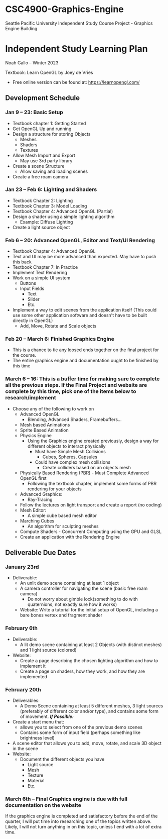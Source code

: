 # CSC4900-Graphics-Engine
Seattle Pacific University Independent Study Course Project - Graphics Engine Building

# Independent Study Learning Plan
Noah Gallo – Winter 2023

Textbook:  Learn OpenGL by Joey de Vries 
- Free online version can be found at: https://learnopengl.com/ 

## Development Schedule

### Jan 9 – 23: Basic Setup
- Textbook chapter 1: Getting Started 
- Get OpenGL Up and running 
- Design a structure for storing Objects 
	- Meshes
	- Shaders
	- Textures
-	Allow Mesh Import and Export
	-	May use 3rd party library
-	Create a scene Structure
	-	Allow saving and loading scenes
- Create a free roam camera

### Jan 23 – Feb 6: Lighting and Shaders
-	Textbook Chapter 2: Lighting
-	Textbook Chapter 3: Model Loading
-	Textbook Chapter 4: Advanced OpenGL (Partial)
-	Design a shader using a simple lighting algorithm
	-	Example: Diffuse Lighting
-	Create a light source object

### Feb 6 – 20: Advanced OpenGL, Editor and Text/UI Rendering 
-	Textbook Chapter 4: Advanced OpenGL
-	Text and UI may be more advanced than expected. May have to push this back
-	Textbook Chapter 7: In Practice
-	Implement Text Rendering
-	Work on a simple UI system
	-	Buttons
	-	Input Fields
		-	Text
		- Slider
		- Etc.
-	Implement a way to edit scenes from the application itself (This could use some other application software and doesn't have to be built directly in OpenGL)
	-	Add, Move, Rotate and Scale objects

### Feb 20 – March 6:  Finished Graphics Engine 
-	This is a chance to tie any loosed ends together on the final project for the course. 
-	The entire graphics engine and documentation ought to be finished by this time

### March 6 – 16: This is a buffer time for making sure to complete all the previous steps. If the Final Project and website are complete by this time, pick one of the items below to research/implement
-	Choose any of the following to work on 
	-	Advanced OpenGL 
		-	Blending, Advanced Shaders, Framebuffers…
	-	Mesh based Animations
	-	Sprite Based Animation
	- Physics Engine
		-	Using the Graphics engine created previously, design a way for different objects to interact physically
			-	Must have Simple Mesh Collisions 
				-	Cubes, Spheres, Capsules
			- Could have complex mesh collisions
				- Create colliders based on an objects mesh
	-	Physically Based Rendering (PBR) - Must Complete Advanced OpenGL first
		-	Following the textbook chapter, implement some forms of PBR rendering for your objects
	-	Advanced Graphics:
		-	Ray-Tracing
	-	Follow the lectures on light transport and create a report (no coding)
	-	Mesh Editor:
		-	A simple cube based mesh editor
	-	Marching Cubes
		-	An algorithm for sculpting meshes
	-	Compute Shaders - Concurrent Computing using the GPU and GLSL
	-	Create an application with the Rendering Engine
 
## Deliverable Due Dates
### January 23rd
-	Deliverable: 
	-	An unlit demo scene containing at least 1 object 
	-	A camera controller for navigating the scene (basic free roam camera)
		-	Do not worry about gimble lock(something to do with quaternions, not exactly sure how it works)
	-	Website: Write a tutorial for the initial setup of OpenGL, including a bare bones vertex and fragment shader
### February 6th
-	Deliverable: 
	-	A lit demo scene containing at least 2 Objects (with distinct meshes) and 1 light source (colored)
-	Website: 
	-	Create a page describing the chosen lighting algorithm and how to implement it
	-	Create a page on shaders, how they work, and how they are implemented
### February 20th
-	Deliverables: 
	-	A Demo Scene containing at least 5 different meshes, 3 light sources (preferably of different color and/or type), and contains some form of movement. 
***If Possible:***
-	Create a start menu that:
	-	allows you to select from one of the previous demo scenes
	-	Contains some form of input field (perhaps something like brightness level)
-	A scene editor that allows you to add, move, rotate, and scale 3D object in the scene
- Website: 
	-	Document the different objects you have
		-	Light source
		-	Mesh
		-	Texture
		-	Material
		-	Etc. 
###	March 6th – **Final Graphics engine is due with full documentation on the website**

If the graphics engine is completed and satisfactory before the end of the quarter, I will put time into researching one of the topics written above. Likely, I will not turn anything in on this topic, unless I end with a lot of extra time. 
